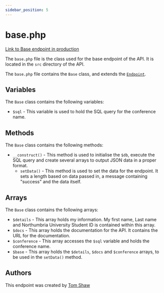 ```yaml
---
sidebar_position: 5
---
```


# base.php

[Link to Base endpoint in production](http://unn-w19025481.newnumyspace.co.uk/kf6012/coursework/api/)

The `base.php` file is the class used for the base endpoint of the API. It is located in the `src` directory of the API.

The `base.php` file contains the `Base` class, and extends the [`Endpoint`](/v1/API/Endpoints/endpoint-php).

## Variables

The `Base` class contains the following variables:
- `$sql` - This variable is used to hold the SQL query for the conference name.

## Methods

The `Base` class contains the following methods:
- `__construct()` - This method is used to initialise the `$db`, execute the SQL query and create several arrays to output JSON data in a proper format.
  - `setData()` - This method is used to set the data for the endpoint. It sets a length based on data passed in, a message containing "success" and the data itself.

## Arrays

The `Base` class contains the following arrays:
- `$details` - This array holds my information. My first name, Last name and Northumbria University Student ID is contained within this array.
- `$docs` - This array holds the documentation for the API. It contains the URL for the documentation.
- `$conference` - This array accesses the `$sql` variable and holds the conference name.
- `$base` - This array holds the `$details`, `$docs` and `$conference` arrays, to be used in the `setData()` method.

## Authors

This endpoint was created by [Tom Shaw](https://github.com/tomshaw650)
